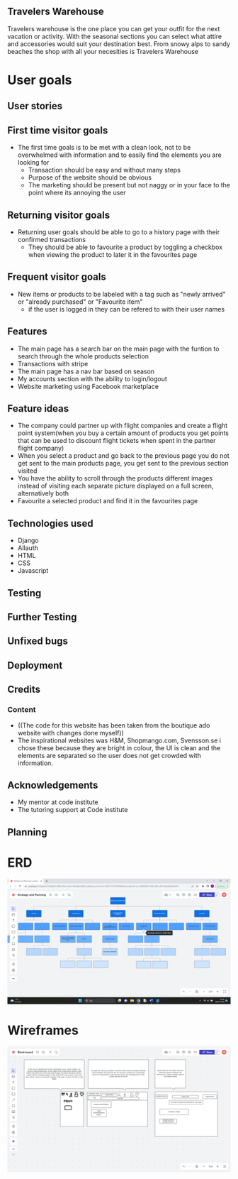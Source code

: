  ## Travelers Warehouse
Travelers warehouse is the one place you can get your outfit for the next vacation or activity. With the seasonal sections you can select what attire and accessories would suit your destination best. From snowy alps to sandy beaches the shop with all your necesities is Travelers Warehouse

# User goals


## User stories
## First time visitor goals
- The first time goals is to be met with a clean look, not to be overwhelmed with information and to easily find the elements you are looking for
    - Transaction should be easy and without many steps
    - Purpose of the website should be obvious
    - The marketing should be present but not naggy or in your face to the point where its annoying the user
## Returning visitor goals
- Returning user goals should be able to go to a history page with their confirmed transactions
    - They should be able to favourite a product by toggling a checkbox when viewing the product to later it in the favourites page
    
## Frequent visitor goals
-  New items or products to be labeled with a tag such as "newly arrived" or "already purchased" or "Favourite item"
    - if the user is logged in they can be refered to with their user names
## Features
- The main page has a search bar on the main page with the funtion to search through the whole products selection
- Transactions with stripe
- The main page has a nav bar based on season
- My accounts section with the ability to login/logout
- Website marketing using Facebook marketplace



## Feature ideas
- The company could partner up with flight companies and create a flight point system(when you buy a certain amount of products you get points that can be used to discount flight tickets when spent in the partner flight company)
- When you select a product and go back to the previous page you do not get sent to the main products page, you get sent to the previous section visited
- You have the ability to scroll through the products different images instead of visiting each separate picture displayed on a full screen, alternatively both
- Favourite a selected product and find it in the favourites page


## Technologies used
- Django   
- Allauth
- HTML
- CSS
- Javascript


## Testing


## Further Testing 


## Unfixed bugs


## Deployment


## Credits

### Content
- ((The code for this website has been taken from the boutique ado website  with changes done myself))
- The inspirational websites was H&M, Shopmango.com, Svensson.se i chose these because they are bright in colour, the UI is clean and the elements are separated so the user does not get crowded with information. 


## Acknowledgements 

- My mentor at code institute
- The tutoring support at Code institute

## Planning

# ERD
![ERD](/media/erd_prc.png)


# Wireframes
![Wireframes](/media/wireframe_prc.png)